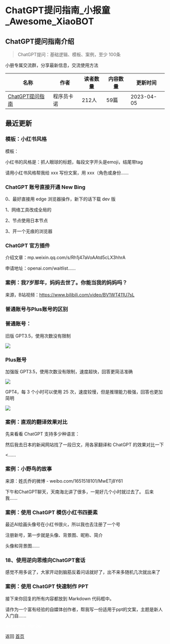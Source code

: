 # ChatGPT提问指南_小报童_Awesome_XiaoBOT

## ChatGPT提问指南介绍
> ChatGPT提问：基础逻辑、模板、案例，至少 100条    
    
小册专属交流群，分享最新信息，交流使用方法  
  


|名称|作者|读者数量|内容数量|更新时间|
|---|---|---|---|---|
|[ChatGPT提问指南](https://xiaobot.net/p/aiworld?refer=9c3f1c95-a052-465a-9902-f6d75080262a)|程序员卡诺|212人|59篇|2023-04-05|

## 最近更新
### 模板：小红书风格

模板：

小红书的风格是：抓人眼球的标题，每段文字开头是emoji，结尾带tag

请用小红书风格帮我给 xxx 写份文案，用 xxx（角色或身份......

### ChatGPT 账号直接开通 New Bing

0、最好直接用 edge 浏览器操作，新下的话下载 dev 版

1、网络工具改成全局的

2、节点使用日本节点

3、开一个无痕的浏览器

### ChatGPT 官方插件

介绍文章：mp.weixin.qq.com/s/Rh1j47aVoAAtd5cLX3hhrA

申请地址：openai.com/waitlist......

### 案例：我7岁那年，妈妈去世了。你能当我的妈妈吗？

来源，B站视频：https://www.bilibili.com/video/BV1WT411U7sL

### 普通账号与Plus账号的区别

### 普通账号：

旧版 GPT3.5，使用次数没有限制

![](https://static.xiaobot.net/file/2023-03-28/52428/f233c23fed059bd250d7d575220f856d.png)

### Plus账号

加强版 GPT3.5，使用次数没有限制，速度超快，回答更简洁准确

![](https://static.xiaobot.net/file/2023-03-28/52428/4fa28a1612750d27619f62f463389e63.png)

GPT4，每 3 个小时可以使用 25 次，速度较慢，但是推理能力极强，回答也更加简明

![](https://static.xiaobot.net/file/2023-03-28/52428/3f518fad2da6c7a009969211915d7215.png)

### 案例：直观的翻译效果对比

先来看看 ChatGPT 支持多少种语言：

然后我去日本的新闻网站找了一段日文，用各家翻译和 ChatGPT 的效果对比一下

<......

### 案例：小野鸟的故事

来源：姓氏乔的微博 - weibo.com/1651518101/MwETj8Y61

下午和ChatGPT聊天，天南海北讲了很多，一晃好几个小时就过去了。 后来我......

### 案例：使用 ChatGPT 模仿小红书四要素

最近AI绘画头像号在小红书很火，所以我也去注册了一个号

注册新号，第一步就是头像、背景图、昵称、简介

头像和背景图......

### 18、使用逆向思维向ChatGPT套话

感觉不用多说了，大家开动到脑筋反着问话就好了，出不来多随机几次就出来了

### 案例：使用 ChatGPT 快速制作 PPT

接下来你回复的所有内容都放到 Markdown 代码框中。

请作为一个富有经验的自媒体创作者，帮我写一份适用于ppt的文案，主题是新人入门自......


<a href="https://github.com/Reno9527/awesome-xiaobot" style="color: white; text-decoration: none;">awesome-xiaobot</a>

返回 [首页](../README.md)
